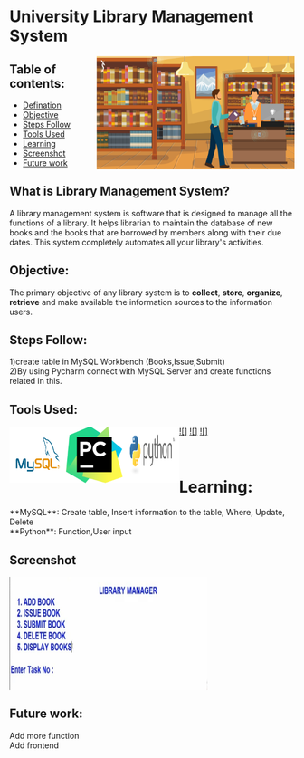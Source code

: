 # University Library Management System

<img align="right" width="350" height="200" src="https://github.com/maityanubhab/Library_management_system/blob/master/Image/1.jpg">

## Table of contents:

* [Defination](#What_is_Library_Management_System?)
* [Objective](#Objective)
* [Steps Follow](#Steps_Follow)
* [Tools Used](#Tools_Used)
* [Learning](#Learning)
* [Screenshot](#Screenshot)
* [Future work](#Future_work)


## What is Library Management System?
A library management system is software that is designed to manage all the functions of a library. It helps librarian to maintain the database of new books and the books that are borrowed by members along with their due dates. This system completely automates all your library's activities.

## Objective:
The primary objective of any library system is to **collect**, **store**, **organize**, **retrieve** and make available the information sources to the information users.

## Steps Follow:
1)create table in MySQL Workbench (Books,Issue,Submit) <br>
2)By using Pycharm connect with MySQL Server and create functions related in this.

## Tools Used:
[![<img align="left" width="100" height="100" src="https://github.com/maityanubhab/Library_management_system/blob/master/Image/MySQL-Logo.wine.png">]](#https://www.mysql.com/)
[![<img align="left" width="100" height="100" src="https://github.com/maityanubhab/Library_management_system/blob/master/Image/pycharm_logo_300x300.png">]](#https://www.jetbrains.com/pycharm/)
[![<img align="left" width="100" height="100" src="https://github.com/maityanubhab/Library_management_system/blob/master/Image/python-logo-master-v3-TM-flattened.png">]](#https://www.python.org/)
<br/><Br/><BR/>

<h1 align="left"> Learning:</h1>
**MySQL**: Create table, Insert information to the table, Where, Update, Delete <br>
**Python**: Function,User input

## Screenshot
<img align="center" width="350" height="200" src="https://github.com/maityanubhab/Library_management_system/blob/master/Image/screenshot.jpeg">

## Future work:
Add more function<br>
Add frontend
